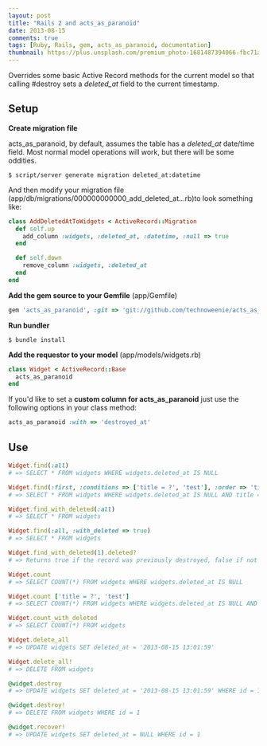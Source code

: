 ```yaml
---
layout: post
title: "Rails 2 and acts_as_paranoid"
date: 2013-08-15
comments: true
tags: [Ruby, Rails, gem, acts_as_paranoid, documentation]
thumbnail: https://plus.unsplash.com/premium_photo-1681487394066-fbc71a037573?w=400&auto=format&fit=crop&q=60&ixlib=rb-4.0.3&ixid=M3wxMjA3fDB8MHxzZWFyY2h8MXx8cGFyYW5vaWR8ZW58MHx8MHx8fDA%3D
---
```

Overrides some basic Active Record methods for the current model so that calling #destroy sets a _deleted_at_ field to the current timestamp.

<!-- more -->

## Setup

__Create migration file__

acts_as_paranoid, by default, assumes the table has a _deleted_at_ date/time field.  Most normal model operations will work, but there will be some oddities.

```
$ script/server generate migration deleted_at:datetime
```

And then modify your migration file (app/db/migrations/000000000000_add_deleted_at…rb)to look something like:

``` ruby
class AddDeletedAtToWidgets < ActiveRecord::Migration
  def self.up
    add_column :widgets, :deleted_at, :datetime, :null => true
  end

  def self.down
    remove_column :widgets, :deleted_at
  end
end
```

__Add the gem source to your Gemfile__ (app/Gemfile)

``` ruby
gem 'acts_as_paranoid', :git => 'git://github.com/technoweenie/acts_as_paranoid.git', :branch => 'integration_gem'
```
__Run bundler__

```
$ bundle install
```
__Add the requestor to your model__ (app/models/widgets.rb)

``` ruby
class Widget < ActiveRecord::Base
  acts_as_paranoid
end
```

If you'd like to set a __custom column for acts_as_paranoid__ just use the following options in your class method:

``` ruby
acts_as_paranoid :with => 'destroyed_at'
```

## Use

``` ruby
Widget.find(:all)
# => SELECT * FROM widgets WHERE widgets.deleted_at IS NULL
```

``` ruby
Widget.find(:first, :conditions => ['title = ?', 'test'], :order => 'title')
# => SELECT * FROM widgets WHERE widgets.deleted_at IS NULL AND title = 'test' ORDER BY title LIMIT 1
```

``` ruby
Widget.find_with_deleted(:all)
# => SELECT * FROM widgets
```

``` ruby
Widget.find(:all, :with_deleted => true)
# => SELECT * FROM widgets
```

``` ruby
Widget.find_with_deleted(1).deleted?
# => Returns true if the record was previously destroyed, false if not 
```

``` ruby
Widget.count
# => SELECT COUNT(*) FROM widgets WHERE widgets.deleted_at IS NULL
```

``` ruby
Widget.count ['title = ?', 'test']
# => SELECT COUNT(*) FROM widgets WHERE widgets.deleted_at IS NULL AND title = 'test'
```

``` ruby
Widget.count_with_deleted
# => SELECT COUNT(*) FROM widgets
```

``` ruby
Widget.delete_all
# => UPDATE widgets SET deleted_at = '2013-08-15 13:01:59'
```

``` ruby
Widget.delete_all!
# => DELETE FROM widgets
```

``` ruby
@widget.destroy
# => UPDATE widgets SET deleted_at = '2013-08-15 13:01:59' WHERE id = 1
```

``` ruby
@widget.destroy!
# => DELETE FROM widgets WHERE id = 1
```

``` ruby
@widget.recover!
# => UPDATE widgets SET deleted_at = NULL WHERE id = 1
```
